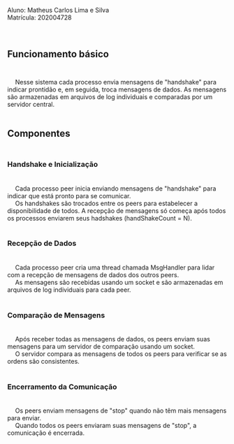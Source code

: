 Aluno: Matheus Carlos Lima e Silva <br>
Matrícula: 202004728 <br> <br> <br>

## <b>Funcionamento básico</b> <br> <br>

&emsp; Nesse sistema cada processo envia mensagens de "handshake" para indicar prontidão e, em seguida, troca mensagens de dados. As mensagens são armazenadas em arquivos de log individuais e comparadas por um servidor central. <br> <br>

## <b>Componentes</b> <br> <br>

### Handshake e Inicialização <br> <br>

&emsp; Cada processo peer inicia enviando mensagens de "handshake" para indicar que está pronto para se comunicar. <br>
&emsp; Os handshakes são trocados entre os peers para estabelecer a disponibilidade de todos. A recepção de mensagens só começa após todos os processos enviarem seus hadshakes (handShakeCount = N). <br> <br>

### Recepção de Dados <br> <br>

&emsp; Cada processo peer cria uma thread chamada MsgHandler para lidar com a recepção de mensagens de dados dos outros peers. <br>
&emsp; As mensagens são recebidas usando um socket e são armazenadas em arquivos de log individuais para cada peer. <br> <br>

### Comparação de Mensagens <br> <br>

&emsp; Após receber todas as mensagens de dados, os peers enviam suas mensagens para um servidor de comparação usando um socket. <br>
&emsp; O servidor compara as mensagens de todos os peers para verificar se as ordens são consistentes. <br> <br>

### Encerramento da Comunicação <br> <br>

&emsp; Os peers enviam mensagens de "stop" quando não têm mais mensagens para enviar. <br>
&emsp; Quando todos os peers enviaram suas mensagens de "stop", a comunicação é encerrada.



